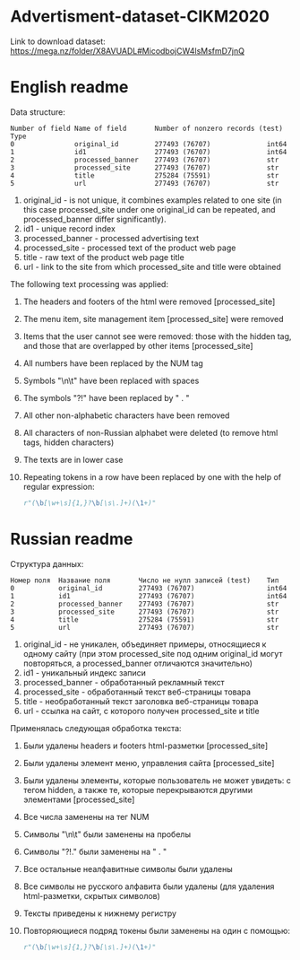 # Advertisment-dataset-CIKM2020
Link to download dataset: https://mega.nz/folder/X8AVUADL#MicodbojCW4lsMsfmD7jnQ

# English readme
Data structure:

```
Number of field	Name of field		Number of nonzero records (test)	Type
0   	        original_id       	277493 (76707)  			int64 
1   	        id1               	277493 (76707)  			int64 
2   	        processed_banner  	277493 (76707)  			str
3   	        processed_site    	277493 (76707)  			str
4   	        title             	275284 (75591)  			str
5   	        url               	277493 (76707)  			str
```

1. original_id - is not unique, it combines examples related to one site (in this case processed_site under one original_id can be repeated, and processed_banner differ significantly).
2. id1 - unique record index
3. processed_banner - processed advertising text
4. processed_site - processed text of the product web page
5. title - raw text of the product web page title
6. url - link to the site from which processed_site and title were obtained

The following text processing was applied:

1. The headers and footers of the html were removed [processed_site]

2. The menu item, site management item [processed_site] were removed

3. Items that the user cannot see were removed: those with the hidden tag, and those that are overlapped by other items [processed_site]

4. All numbers have been replaced by the NUM tag

5. Symbols "\n\t" have been replaced with spaces

6. The symbols "?!" have been replaced by " . "

7. All other non-alphabetic characters have been removed

8. All characters of non-Russian alphabet were deleted (to remove html tags, hidden characters)

9. The texts are in lower case

10. Repeating tokens in a row have been replaced by one with the help of regular expression: 

    ```python
    r"(\b[\w+\s]{1,}?\b[\s\.]+)(\1+)"
    ```

# Russian readme
Структура данных:

```
Номер поля	Название поля		Число не нулл записей (test)	Тип
0   		original_id       	277493 (76707)  				int64 
1   		id1               	277493 (76707)  				int64 
2   		processed_banner  	277493 (76707)  				str
3   		processed_site    	277493 (76707)  				str
4   		title             	275284 (75591)  				str
5   		url               	277493 (76707)  				str
```

1. original_id - не уникален, объединяет примеры, относящиеся к одному сайту (при этом processed_site под одним original_id могут повторяться, а processed_banner отличаются значительно)
2. id1 - уникальный индекс записи
3. processed_banner - обработанный рекламный текст
4. processed_site - обработанный текст веб-страницы товара
5. title - необработанный текст заголовка веб-страницы товара
6. url - ссылка на сайт, с которого получен processed_site и title

Применялась следующая обработка текста:

1. Были удалены headers и footers html-разметки [processed_site]

2. Были удалены элемент меню, управления сайта [processed_site]

3. Были удалены элементы, которые пользователь не может увидеть: с тегом hidden, а также те, которые перекрываются другими элементами [processed_site]

4. Все числа заменены на тег NUM

5. Символы "\n\t" были заменены на пробелы

6. Символы "?!." были заменены на " . "

7. Все остальные неалфавитные символы были удалены

8. Все символы не русского алфавита были удалены (для удаления html-разметки, скрытых символов)

9. Тексты приведены к нижнему регистру

10. Повторяющиеся подряд токены были заменены на один с помощью: 

    ```python
    r"(\b[\w+\s]{1,}?\b[\s\.]+)(\1+)"
    ```

